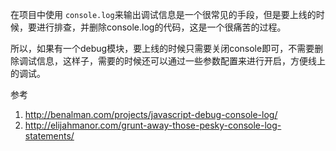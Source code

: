 

在项目中使用 `console.log`来输出调试信息是一个很常见的手段，但是要上线的时候，要进行排查，并删除console.log的代码，这是一个很痛苦的过程。

所以，如果有一个debug模块，要上线的时候只需要关闭console即可，不需要删除调试信息，这样子，需要的时候还可以通过一些参数配置来进行开启，方便线上的调试。

参考
1. http://benalman.com/projects/javascript-debug-console-log/
2. http://elijahmanor.com/grunt-away-those-pesky-console-log-statements/